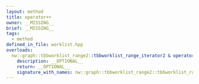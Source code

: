 ```yaml
---
layout: method
title: operator++
owner: __MISSING__
brief: __MISSING__
tags:
  - method
defined_in_file: worklist.hpp
overloads:
  nw::graph::tbbworklist_range2::tbbworklist_range_iterator2 & operator++():
    description: __OPTIONAL__
    return: __OPTIONAL__
    signature_with_names: nw::graph::tbbworklist_range2::tbbworklist_range_iterator2 & operator++()
---
```

